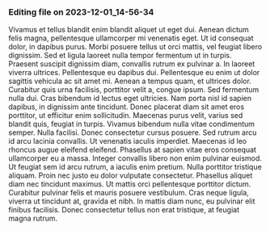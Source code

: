 

### Editing file on 2023-12-01_14-56-34

Vivamus et tellus blandit enim blandit aliquet ut eget dui. Aenean dictum felis magna, pellentesque ullamcorper mi venenatis eget. Ut id consequat dolor, in dapibus purus. Morbi posuere tellus ut orci mattis, vel feugiat libero dignissim. Sed et ligula laoreet nulla tempor fermentum ut in turpis. Praesent suscipit dignissim diam, convallis rutrum ex pulvinar a. In laoreet viverra ultrices. Pellentesque eu dapibus dui. Pellentesque eu enim ut dolor sagittis vehicula ac sit amet mi. Aenean a tempus quam, et ultrices dolor.
Curabitur quis urna facilisis, porttitor velit a, congue ipsum. Sed fermentum nulla dui. Cras bibendum id lectus eget ultricies. Nam porta nisl id sapien dapibus, in dignissim ante tincidunt. Donec placerat diam sit amet eros porttitor, ut efficitur enim sollicitudin. Maecenas purus velit, varius sed blandit quis, feugiat in turpis. Vivamus bibendum nulla vitae condimentum semper. Nulla facilisi. Donec consectetur cursus posuere. Sed rutrum arcu id arcu lacinia convallis. Ut venenatis iaculis imperdiet. Maecenas id leo rhoncus augue eleifend eleifend. Phasellus at sapien vitae eros consequat ullamcorper eu a massa. Integer convallis libero non enim pulvinar euismod. Ut feugiat sem id arcu rutrum, a iaculis enim pretium.
Nulla porttitor tristique aliquam. Proin nec justo eu dolor vulputate consectetur. Phasellus aliquet diam nec tincidunt maximus. Ut mattis orci pellentesque porttitor dictum. Curabitur pulvinar felis et mauris posuere vestibulum. Cras neque ligula, viverra ut tincidunt at, gravida et nibh. In mattis diam nunc, eu pulvinar elit finibus facilisis. Donec consectetur tellus non erat tristique, at feugiat magna rutrum.


